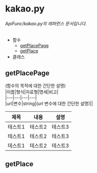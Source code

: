 # kakao.py
###### ApiFunc/kakao.py의 레퍼런스 문서입니다.
- 함수
    + [getPlacePage](#getplacepage)
    + [getPlace](#getplace)
- 클래스
## getPlacePage
(함수의 목적에 대한 간단한 설명)  
|이름|형식|자료형|명세|비고|  
|---|---|---|---|  
|url|변수|string|(url 변수에 대한 간단한 설명)||  

|제목|내용|설명|
|------|---|---|
|테스트1|테스트2|테스트3|
|테스트1|테스트2|테스트3|
|테스트1|테스트2|테스트3|

## getPlace

